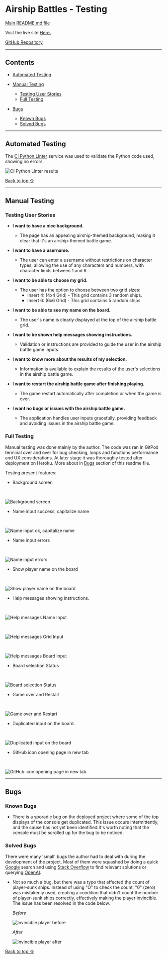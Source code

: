 # **Airship Battles - Testing** 

[Main README.md file](/README.md)

Visit the live site [Here.](https://pp3-airship.herokuapp.com/)

[GitHub Repository](https://github.com/Freedy-FR/CI-P3-Airship "Link to GitHub Repository")

---
## **Contents**
* [Automated Testing](#automated-testing)

* [Manual Testing](#manual-testing)
  * [Testing User Stories](#testing-user-stories)
  * [Full Testing](#full-testing)

* [Bugs](#bugs)
  * [Known Bugs](#known-bugs)
  * [Solved Bugs](#solved-bugs)

---

## Automated Testing

The [CI Python Linter](https://pep8ci.herokuapp.com/) service was used to validate the Python code used, showing no errors.

![CI Python Linter results](docs/media/testing/testing-pep8.gif)

[Back to top ⇧](#airship-battles---testing)

---

## **Manual Testing**

### **Testing User Stories**

* **I want to have a nice background.**

    - The page has an appealing airship-themed background, making it clear that it's an airship-themed battle game.

* **I want to have a username.**

    - The user can enter a username without restrictions on character types, allowing the use of any characters and numbers, with character limits between 1 and 6.

* **I want to be able to choose my grid.**

    - The user has the option to choose between two grid sizes:
      - Insert 4: (4x4 Grid) - This grid contains 3 random ships.
      - Insert 6: (6x6 Grid) - This grid contains 5 random ships.

* **I want to be able to see my name on the board.**

    - The user's name is clearly displayed at the top of the airship battle grid.

* **I want to be shown help messages showing instructions.**

    - Validation or instructions are provided to guide the user in the airship battle game inputs.

* **I want to know more about the results of my selection.**

    - Information is available to explain the results of the user's selections in the airship battle game.

* **I want to restart the airship battle game after finishing playing.**

    - The game restart automatically after completion or when the game is over.

* **I want no bugs or issues with the airship battle game.**

    - The application handles user inputs gracefully, providing feedback and avoiding issues in the airship battle game.



### **Full Testing**

Manual testing was done mainly by the author. The code was ran in GitPod terminal over and over for bug checking, loops and functions performance and UX considerations. At later stage it was thoroughly tested after deployment on Heroku. More about in [Bugs](#bugs) section of this readme file.

Testing present features:

 - Background screen
 <br>

 ![Background screen](docs/media/testing/testing-background-image.png)


 - Name input success, capitalize name
 <br>

 ![Name input ok, capitalize name](docs/media/gifs/feat-name-success.gif)
 
 - Name input errors
 <br>

 ![Name input errors](docs/media/gifs/feat-name-error.gif)

 - Show player name on the board
 <br>

 ![Show player name on the board](docs/media/testing/testing-grid-name.gif)

 - Help messages showing instructions.
 <br>

 ![Help messages Name Input](docs/media/gifs/feat-name-error.gif)

 <br>

 ![Help messages Grid Input](docs/media/gifs/feat-grid-validation.gif)

 <br>

 ![Help messages Board Input](docs/media/gifs/feat-board-error.gif)

 - Board selection Status
 <br>

 ![Board selection Status](docs/media/gifs/feat-board-status.gif)

 - Game over and Restart
 <br>

 ![Game over and Restart](docs/media/gifs/feat-restart-message.gif)

 - Duplicated input on the board.
 <br>

 ![Duplicated input on the board](docs/media/testing/testing-duplicated-input.gif)

 - GitHub icon opening page in new tab
 <br>

 ![GitHub icon opening page in new tab](docs/media/testing/testing-github-newtab.gif)

---

## **Bugs**

### **Known Bugs**

- There is a sporadic bug on the deployed project where some of the top displays of the console get duplicated. This issue occurs intermittently, and the cause has not yet been identified.It's worth noting that the console must be scrolled up for the bug to be noticed.


### **Solved Bugs**

There were many 'small' bugs the author had to deal with during the development of the project. Most of them were squashed by doing a quick [Google](https://google.com/ "Google home page") search and using [Stack Overflow](https://stackoverflow.com/ "Stack Overflow home page") to find relevant solutions or querying [OpenAI](https://chat.openai.com/ "OpenAI").

- Not so much a bug, but there was a typo that affected the count of player-sunk ships. Instead of using "O" to check the count, "0" (zero) was mistakenly used, creating a condition that didn't count the number of player-sunk ships correctly, effectively making the player invincible. The issue has been resolved in the code below.

    *Before*
    <br>

    ![Invincible player before](docs/media/testing/bug1-before.png)
    <br>

    *After*
    <br>
    
    ![Invincible player after](docs/media/testing/bug1-after.png)
    <br>


[Back to top ⇧](#airship-battles---testing)
